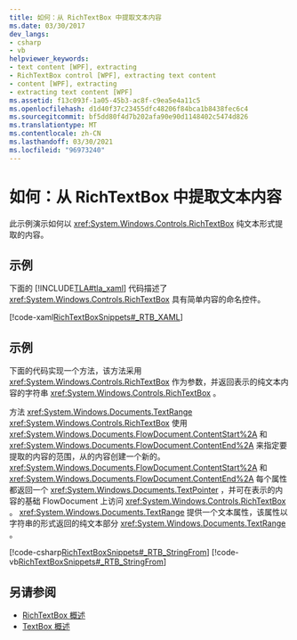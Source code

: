 ```yaml
---
title: 如何：从 RichTextBox 中提取文本内容
ms.date: 03/30/2017
dev_langs:
- csharp
- vb
helpviewer_keywords:
- text content [WPF], extracting
- RichTextBox control [WPF], extracting text content
- content [WPF], extracting
- extracting text content [WPF]
ms.assetid: f13c093f-1a05-45b3-ac8f-c9ea5e4a11c5
ms.openlocfilehash: d1d40f37c23455dfc48206f84bca1b8438fec6c4
ms.sourcegitcommit: bf5dd80f4d7b202afa90e90d1148402c5474d826
ms.translationtype: MT
ms.contentlocale: zh-CN
ms.lasthandoff: 03/30/2021
ms.locfileid: "96973240"
---
```

# <a name="how-to-extract-the-text-content-from-a-richtextbox"></a>如何：从 RichTextBox 中提取文本内容
此示例演示如何以 <xref:System.Windows.Controls.RichTextBox> 纯文本形式提取的内容。  
  
## <a name="example"></a>示例  
 下面的 [!INCLUDE[TLA#tla_xaml](../../../includes/tlasharptla-xaml-md.md)] 代码描述了 <xref:System.Windows.Controls.RichTextBox> 具有简单内容的命名控件。  
  
 [!code-xaml[RichTextBoxSnippets#_RTB_XAML](~/samples/snippets/csharp/VS_Snippets_Wpf/RichTextBoxSnippets/CSharp/Window1.xaml#_rtb_xaml)]  
  
## <a name="example"></a>示例  
 下面的代码实现一个方法，该方法采用 <xref:System.Windows.Controls.RichTextBox> 作为参数，并返回表示的纯文本内容的字符串 <xref:System.Windows.Controls.RichTextBox> 。  
  
 方法 <xref:System.Windows.Documents.TextRange> <xref:System.Windows.Controls.RichTextBox> 使用 <xref:System.Windows.Documents.FlowDocument.ContentStart%2A> 和 <xref:System.Windows.Documents.FlowDocument.ContentEnd%2A> 来指定要提取的内容的范围，从的内容创建一个新的。  <xref:System.Windows.Documents.FlowDocument.ContentStart%2A> 和 <xref:System.Windows.Documents.FlowDocument.ContentEnd%2A> 每个属性都返回一个 <xref:System.Windows.Documents.TextPointer> ，并可在表示的内容的基础 FlowDocument 上访问 <xref:System.Windows.Controls.RichTextBox> 。  <xref:System.Windows.Documents.TextRange> 提供一个文本属性，该属性以字符串的形式返回的纯文本部分 <xref:System.Windows.Documents.TextRange> 。  
  
 [!code-csharp[RichTextBoxSnippets#_RTB_StringFrom](~/samples/snippets/csharp/VS_Snippets_Wpf/RichTextBoxSnippets/CSharp/Window1.xaml.cs#_rtb_stringfrom)]
 [!code-vb[RichTextBoxSnippets#_RTB_StringFrom](~/samples/snippets/visualbasic/VS_Snippets_Wpf/RichTextBoxSnippets/visualbasic/window1.xaml.vb#_rtb_stringfrom)]  
  
## <a name="see-also"></a>另请参阅

- [RichTextBox 概述](richtextbox-overview.md)
- [TextBox 概述](textbox-overview.md)
